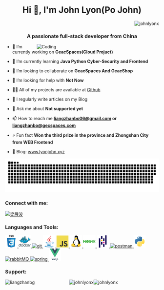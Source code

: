 <h1 align="center">Hi 👋, I'm John Lyon(Po John)</h1>
<p align="right"> <img src="https://komarev.com/ghpvc/?username=johnlyonx&label=Profile%20views&color=0e75b6&style=flat" alt="johnlyonx" /> </p>
<h3 align="center">A passionate full-stack developer from China</h3>
<img align="right" alt="Coding" width="400" src="https://media.tenor.com/GfSX-u7VGM4AAAAC/coding.gif">

- 🔭 I’m currently working on **GeacSpaces(Cloud Projuct)**

- 🌱 I’m currently learning **Java Python Cyber-Security and Frontend**

- 👯 I’m looking to collaborate on **GeacSpaces And GeacShop**

- 🤝 I’m looking for help with **Not Now**

- 👨‍💻 All of my projects are available at [Github](Github)

- 📝 I regularly write articles on my Blog

- 💬 Ask me about **Not supported yet**

- 📫 How to reach me **liangzhanbo06@gmail.com or liangzhanbo@gecspaces.com**

- ⚡ Fun fact **Won the third prize in the province and Zhongshan City from WEB Frontend**

- 🪪 Blog: www.lyonjohn.xyz

![snake gif](https://github.com/JohnLyonX/JohnLyonX/blob/manual-run-output/only-svg/github-contribution-grid-snake.svg)

<h3 align="left">Connect with me:</h3>
<p align="left">
<a href="https://www.youtube.com/c/梁展波" target="blank"><img align="center" src="https://raw.githubusercontent.com/rahuldkjain/github-profile-readme-generator/master/src/images/icons/Social/youtube.svg" alt="梁展波" height="30" width="40" /></a>
</p>

<h3 align="left">Languages and Tools:</h3>
<p align="left"> <a href="https://www.w3schools.com/css/" target="_blank" rel="noreferrer"> <img src="https://raw.githubusercontent.com/devicons/devicon/master/icons/css3/css3-original-wordmark.svg" alt="css3" width="40" height="40"/> </a> <a href="https://www.docker.com/" target="_blank" rel="noreferrer"> <img src="https://raw.githubusercontent.com/devicons/devicon/master/icons/docker/docker-original-wordmark.svg" alt="docker" width="40" height="40"/> </a> <a href="https://git-scm.com/" target="_blank" rel="noreferrer"> <img src="https://www.vectorlogo.zone/logos/git-scm/git-scm-icon.svg" alt="git" width="40" height="40"/> </a> <a href="https://www.java.com" target="_blank" rel="noreferrer"> <img src="https://raw.githubusercontent.com/devicons/devicon/master/icons/java/java-original.svg" alt="java" width="40" height="40"/> </a> <a href="https://developer.mozilla.org/en-US/docs/Web/JavaScript" target="_blank" rel="noreferrer"> <img src="https://raw.githubusercontent.com/devicons/devicon/master/icons/javascript/javascript-original.svg" alt="javascript" width="40" height="40"/> </a> <a href="https://www.linux.org/" target="_blank" rel="noreferrer"> <img src="https://raw.githubusercontent.com/devicons/devicon/master/icons/linux/linux-original.svg" alt="linux" width="40" height="40"/> </a> <a href="https://www.nginx.com" target="_blank" rel="noreferrer"> <img src="https://raw.githubusercontent.com/devicons/devicon/master/icons/nginx/nginx-original.svg" alt="nginx" width="40" height="40"/> </a> <a href="https://pandas.pydata.org/" target="_blank" rel="noreferrer"> <img src="https://raw.githubusercontent.com/devicons/devicon/2ae2a900d2f041da66e950e4d48052658d850630/icons/pandas/pandas-original.svg" alt="pandas" width="40" height="40"/> </a> <a href="https://postman.com" target="_blank" rel="noreferrer"> <img src="https://www.vectorlogo.zone/logos/getpostman/getpostman-icon.svg" alt="postman" width="40" height="40"/> </a> <a href="https://www.python.org" target="_blank" rel="noreferrer"> <img src="https://raw.githubusercontent.com/devicons/devicon/master/icons/python/python-original.svg" alt="python" width="40" height="40"/> </a> <a href="https://www.rabbitmq.com" target="_blank" rel="noreferrer"> <img src="https://www.vectorlogo.zone/logos/rabbitmq/rabbitmq-icon.svg" alt="rabbitMQ" width="40" height="40"/> </a> <a href="https://spring.io/" target="_blank" rel="noreferrer"> <img src="https://www.vectorlogo.zone/logos/springio/springio-icon.svg" alt="spring" width="40" height="40"/> </a> <a href="https://vuejs.org/" target="_blank" rel="noreferrer"> <img src="https://raw.githubusercontent.com/devicons/devicon/master/icons/vuejs/vuejs-original-wordmark.svg" alt="vuejs" width="40" height="40"/> </a> </p>

<h3 align="left">Support:</h3>
<p align='left'><a href="https://www.buymeacoffee.com/liangzhanbg"> <img align="left" src="https://cdn.buymeacoffee.com/buttons/v2/default-yellow.png" height="50" width="210" alt="liangzhanbg" /></a></p>

<!--
<p>
  <img align="center" src="https://github-readme-stats.vercel.app/api/top-langs?username=pojohnx&show_icons=true&locale=en&layout=compact" alt="pojohnx" />
</p>
-->
<p>
  <img align="left" src="https://github-readme-stats.vercel.app/api?username=johnlyonx&show_icons=true&locale=en" alt="johnlyonx" />
</p>
<p>
  <img align="left" src="https://github-readme-streak-stats.herokuapp.com/?user=johnlyonx&" alt="johnlyonx" />
</p>



<!---
PoJohnX/PoJohnX is a ✨ special ✨ repository because its `README.md` (this file) appears on your GitHub profile.
You can click the Preview link to take a look at your changes.
--->

